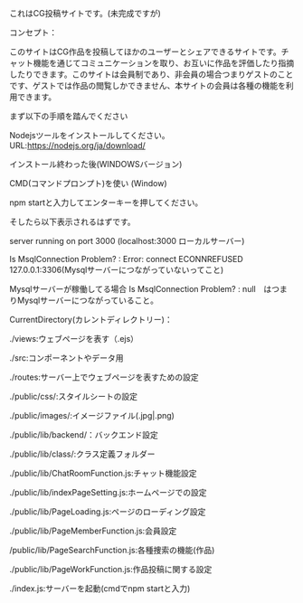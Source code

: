 これはCG投稿サイトです。(未完成ですが)

コンセプト：

  このサイトはCG作品を投稿してほかのユーザーとシェアできるサイトです。チャット機能を通じてコミュニケーションを取り、お互いに作品を評価したり指摘したりできます。このサイトは会員制であり、非会員の場合つまりゲストのことです、ゲストでは作品の閲覧しかできません、本サイトの会員は各種の機能を利用できます。






まず以下の手順を踏んでください

Nodejsツールをインストールしてください。
URL:https://nodejs.org/ja/download/

インストール終わった後(WINDOWSバージョン)

CMD(コマンドプロンプト)を使い (Window)

npm startと入力してエンターキーを押してください。

そしたら以下表示されるはずです。

server running on port 3000 (localhost:3000 ローカルサーバー)

Is MsqlConnection Problem? : Error: connect ECONNREFUSED 127.0.0.1:3306(Mysqlサーバーにつながっていないってこと)

Mysqlサーバーが稼働してる場合
Is MsqlConnection Problem? : null　はつまりMysqlサーバーにつながっていること。



CurrentDirectory(カレントディレクトリー)：

./views:ウェブページを表す（.ejs）

./src:コンポーネントやデータ用

./routes:サーバー上でウェブページを表すための設定

./public/css/:スタイルシートの設定

./public/images/:イメージファイル(.jpg|.png)

./public/lib/backend/：バックエンド設定

./public/lib/class/:クラス定義フォルダー

./public/lib/ChatRoomFunction.js:チャット機能設定

./public/lib/indexPageSetting.js:ホームページでの設定

./public/lib/PageLoading.js:ページのローディング設定

./public/lib/PageMemberFunction.js:会員設定

/public/lib/PageSearchFunction.js:各種捜索の機能(作品)

./public/lib/PageWorkFunction.js:作品投稿に関する設定


./index.js:サーバーを起動(cmdでnpm startと入力)